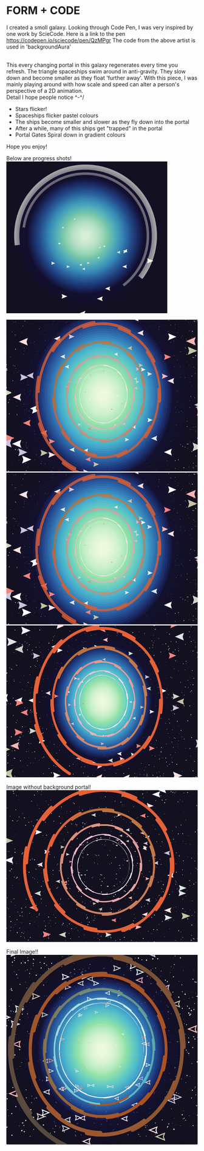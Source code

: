 # FORM + CODE

I created a smoll galaxy. Looking through Code Pen, I was very inspired by one work
by ScieCode. Here is a link to the pen https://codepen.io/sciecode/pen/QzMPgr
The code from the above artist is used in 'backgroundAura'

<br/>
This every changing portal in this galaxy regenerates every time you refresh. 
The triangle spaceships swim around in anti-gravity. 
They slow down and become smaller as they float 'further away'. With this piece, 
I was mainly playing around with how scale and speed can alter a person's perspective of a 2D animation. 


<br/>
Detail I hope people notice ^-^/

<ul>
  <li>Stars flicker!</li>
  <li>Spaceships flicker pastel colours</li>
  <li>The ships become smaller and slower as they fly down into the portal</li>
  <li>After a while, many of this ships get "trapped" in the portal
  <li>Portal Gates Spiral down in gradient colours</li>
</ul>

Hope you enjoy!


Below are progress shots!
<br/>
<img src="first.png" alt="first" height=400>

<img src="second.png" alt="second" height=400>

<img src="second.png" alt="second" height=400>
<img src="smallerPortal.png" alt="Smaller Portal" height=400>

Image without background portal!
<br/>
<img src="third.png" alt="Without Portal" height=400>

Final Image!!
<br/>
<img src="final_image.png" alt="Final Result!" height=500>
